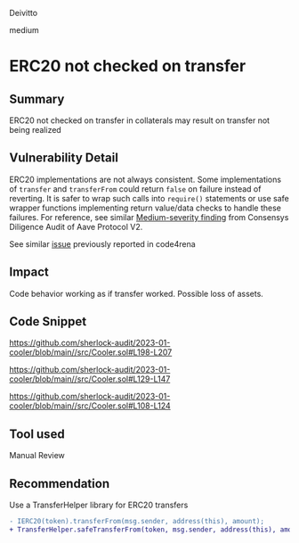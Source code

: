Deivitto

medium

# ERC20 not checked on transfer


## Summary

ERC20 not checked on transfer in collaterals may result on transfer not being realized

## Vulnerability Detail

ERC20 implementations are not always consistent. Some implementations of `transfer` and `transferFrom` could return `false` on failure instead of reverting. It is safer to wrap such calls into `require()` statements or use safe wrapper functions implementing return value/data checks to handle these failures. For reference, see similar [Medium-severity finding](https://consensys.net/diligence/audits/2020/09/aave-protocol-v2/#unhandled-return-values-of-transfer-and-transferfrom) from Consensys Diligence Audit of Aave Protocol V2.

See similar [issue](https://github.com/code-423n4/2021-05-visorfinance-findings/issues/39) previously reported in code4rena

## Impact

Code behavior working as if transfer worked. Possible loss of assets.

## Code Snippet

https://github.com/sherlock-audit/2023-01-cooler/blob/main//src/Cooler.sol#L198-L207

https://github.com/sherlock-audit/2023-01-cooler/blob/main//src/Cooler.sol#L129-L147

https://github.com/sherlock-audit/2023-01-cooler/blob/main//src/Cooler.sol#L108-L124


## Tool used

Manual Review

## Recommendation

Use a TransferHelper library for ERC20 transfers

```diff
- IERC20(token).transferFrom(msg.sender, address(this), amount);
+ TransferHelper.safeTransferFrom(token, msg.sender, address(this), amount);
```